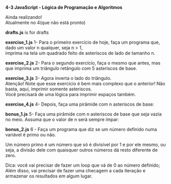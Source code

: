 <strong>4-3 JavaScript - Lógica de Programação e Algoritmos</strong>

Ainda realizando!<br>
Atualmente no 4(que não está pronto)

<strong>drafts.js</strong> is for drafts

<strong>exercise_1.js</strong> 1- Para o primeiro exercício de hoje, faça um programa que, dado um valor n qualquer, seja n > 1,<br>
imprima na tela um quadrado feito de asteriscos de lado de tamanho n.

<strong>exercise_2.js</strong> 2- Para o segundo exercício, faça o mesmo que antes, mas que imprima um triângulo retângulo com 5 asteriscos de base.

<strong>exercise_3.js</strong> 3- Agora inverta o lado do triângulo.<br>
Atenção! Note que esse exercício é bem mais complexo que o anterior! Não basta, aqui, imprimir somente asteriscos.<br>
Você precisará de uma lógica para imprimir espaços também.

<strong>exercise_4.js</strong> 4- Depois, faça uma pirâmide com n asteriscos de base:

<strong>bonus_1.js</strong> 5- Faça uma pirâmide com n asteriscos de base que seja vazia no meio. Assuma que o valor de n será sempre ímpar:

<strong>bonus_2.js</strong> 6 - Faça um programa que diz se um número definido numa variável é primo ou não.

Um número primo é um número que só é divisível por 1 e por ele mesmo, ou seja, a divisão dele com quaisquer outros números dá resto diferente de zero.

Dica: você vai precisar de fazer um loop que vá de 0 ao número definido; Além disso, vai precisar de fazer uma checagem a cada iteração e armazenar os resultados em algum lugar.